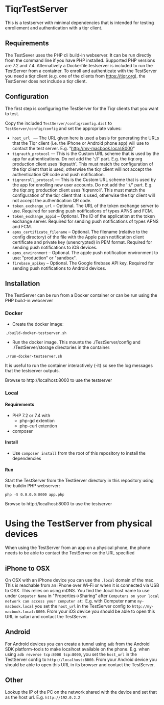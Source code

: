 # TiqrTestServer

This is a testserver with minimal dependencies that is intended for testing enrollement and authentication with a tiqr client.

## Requirements
The TestSever uses the PHP cli build-in webserver. It can be run directly from the command line if you have PHP installed. Supported PHP versions are 7.2 and 7.4. Alternatively a  Dockerfile.testserver is included to run the TestServer from a container. To enroll and authenticate with the TestServer  you need a tiqr client (e.g. one of the clients from https://tiqr.org), the TestServer does not include a tiqr client. 

## Configuration
The first step is configuring the TestServer for the Tiqr clients that you want to test.

Copy the included `TestServer/config/config.dist` to `TestServer/config/config` and set the appropriate values:
* `host_url ` — The URL given here is used a basis for generating the URLs that the Tiqr client (i.e. the iPhone or 
  Android phone app) will use to contact the test server. E.g. "http://my-macbook.local:8000"
* `tiqrauth_protocol` — This is the Custom URL scheme that is used by the app for authentications.
  Do not add the '://' part. E.g. the tiqr.org production client uses 'tiqrauth'. This must match the configuration of 
  the tiqr client that is used, otherwise the tiqr client will not accept the authentication QR code and push notification.
* `tiqrenroll_protocol` — This is the Custom URL scheme that is used by the app for enrolling new user accounts.
  Do not add the '://' part. E.g. the tiqr.org production client uses 'tiqrenroll'. This must match the configuration of
  the tiqr client that is used, otherwise the tiqr client will not accept the authentication QR code.
* `token_exchange_url` – Optional. The URL of the token exchange server to use. Required for sending push notifications 
  of types APNS and FCM.
* `token_exchange_appid` – Optional. The ID of the application at the token exchange server. Required for sending push
  notifications of types APNS and FCM. 
* `apns_certificate_filename` – Optional. The filename (relative to the config directory) of the file with the Apple push 
  notification client certificate and private key (unencrypted) in PEM format. Required for sending push notifications to 
  iOS devices.
* `apns_environment` – Optional. The apple push notification environment to use: "production" or "sandbox".
* `firebase_apikey` – Optional. The Google firebase API key. Required for sending push notifications to Android devices.

## Installation
The TestServer can be run from a Docker container or can be run using the PHP build-in webserver 

### Docker
* Create the docker image:
```
./build-docker-testserver.sh
```
* Run the docker image. This mounts the ./TestServer/config and ./TestServer/storage directories in the container:
```
./run-docker-testserver.sh
```
It is useful to run the container interactively (-it) so see the log messages that the testserver outputs.  

Browse to http://localhost:8000 to use the testserver

### Local

#### Requirements
* PHP 7.2 or 7.4 with
  * php-gd extention
  * php-curl extention
* composer

#### Install
* Use `composer install` from the root of this repository to install the dependencies

#### Run
Start the TestServer from the TestServer directory in this repository using the buildin
PHP webserver:
```
php -S 0.0.0.0:8000 app.php
```
Browse to http://localhost:8000 to use the testserver


# Using the TestServer from physical devices
When using the TestServer from an app on a physical phone, the phone needs to be able to contact
the TestServer on the URL specified

## iPhone to OSX
On OSX with an iPhone device you can use the `.local` domain of the mac. This is reachable 
from an iPhone over Wi-Fi or when it is connected via USB to OSX. This relies on using mDNS. 
You find the .local host name to use under `Computer Name` in "Properties->Sharing" after 
`Computers on your local network can access your computer at:`
E.g. with Computer name `my-macbook.local` you set the `host_url` in the TestServer config to `http://my-macbook.local:8000`.
From your iOS device you should be able to open this URL in safari and contact the TestServer.

## Android
For Android devices you can create a tunnel using `adb` from the Android SDK platform-tools to make 
localhost available on the phone.
E.g. when using `adb reverse tcp:8000 tcp:8000`, you set the `host_url` in the TestServer config to `http://localhost:8000`.
From your Android device you should be able to open this URL in its browser and contact the TestServer.

## Other
Lookup the IP of the PC on the network shared with the device and set that as the host
url. E.g. `http://192.0.2.2`
